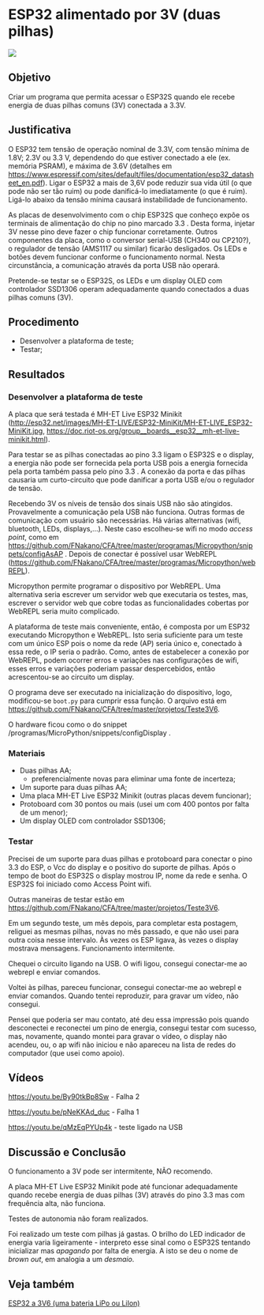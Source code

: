 # ESP32 alimentado por 3V (duas pilhas)

![](teste.gif)

## Objetivo

Criar um programa que permita acessar o ESP32S quando ele recebe energia de duas pilhas comuns (3V) conectada a 3.3V.

## Justificativa

O ESP32 tem tensão de operação nominal de 3.3V, com tensão mínima de 1.8V; 2.3V ou 3.3 V, dependendo do que estiver conectado a ele (ex. memória PSRAM), e máxima de 3.6V (detalhes em https://www.espressif.com/sites/default/files/documentation/esp32_datasheet_en.pdf). Ligar o ESP32 a mais de 3,6V pode reduzir sua vida útil (o que pode não ser tão ruim) ou pode danificá-lo imediatamente (o que é ruim). Ligá-lo abaixo da tensão mínima causará instabilidade de funcionamento.

As placas de desenvolvimento com o chip ESP32S que conheço expõe os terminais de alimentação do chip no pino marcado 3.3 . Desta forma, injetar 3V nesse pino deve fazer o chip funcionar corretamente. Outros componentes da placa, como o conversor serial-USB (CH340 ou CP210?), o regulador de tensão (AMS1117 ou similar) ficarão desligados. Os LEDs e botões devem funcionar conforme o funcionamento normal. Nesta circunstância, a comunicação através da porta USB não operará. 

Pretende-se testar se o ESP32S, os LEDs e um display OLED com controlador SSD1306 operam adequadamente quando conectados a duas pilhas comuns (3V). 

## Procedimento

- Desenvolver a plataforma de teste;
- Testar;

## Resultados

### Desenvolver a plataforma de teste

A placa que será testada é MH-ET Live ESP32 Minikit (http://esp32.net/images/MH-ET-LIVE/ESP32-MiniKit/MH-ET-LIVE_ESP32-MiniKit.jpg, https://doc.riot-os.org/group__boards__esp32__mh-et-live-minikit.html).

Para testar se as pilhas conectadas ao pino 3.3 ligam o ESP32S e o display, a energia não pode ser fornecida pela porta USB pois a energia fornecida pela porta também passa pelo pino 3.3 . A conexão da porta e das pilhas causaria um curto-circuito que pode danificar a porta USB e/ou o regulador de tensão.

Recebendo 3V os níveis de tensão dos sinais USB não são atingidos. Provavelmente a comunicação pela USB não funciona. Outras formas de comunicação com usuário são necessárias. Há várias alternativas (wifi, bluetooth, LEDs, displays,...). Neste caso escolheu-se wifi no modo *access point*, como em https://github.com/FNakano/CFA/tree/master/programas/Micropython/snippets/configAsAP . Depois de conectar é possível usar WebREPL (https://github.com/FNakano/CFA/tree/master/programas/Micropython/webREPL).

Micropython permite programar o dispositivo por WebREPL. Uma alternativa seria escrever um servidor web que executaria os testes, mas, escrever o servidor web que cobre todas as funcionalidades cobertas por WebREPL seria muito complicado.

A plataforma de teste mais conveniente, então, é composta por um ESP32 executando Micropython e WebREPL. Isto seria suficiente para um teste com um único ESP pois o nome da rede (AP) seria único e, conectado à essa rede, o IP seria o padrão. Como, antes de estabelecer a conexão por WebREPL, podem ocorrer erros e variações nas configurações de wifi, esses erros e variações poderiam passar despercebidos, então acrescentou-se ao circuito um display.

O programa deve ser executado na inicialização do dispositivo, logo, modificou-se `boot.py` para cumprir essa função. O arquivo está em https://github.com/FNakano/CFA/tree/master/projetos/Teste3V6.

O hardware ficou como o do snippet /programas/MicroPython/snippets/configDisplay .

### Materiais

- Duas pilhas AA;
	- preferencialmente novas para eliminar uma fonte de incerteza;
- Um suporte para duas pilhas AA;
- Uma placa MH-ET Live ESP32 Minikit (outras placas devem funcionar);
- Protoboard com 30 pontos ou mais (usei um com 400 pontos por falta de um menor);
- Um display OLED com controlador SSD1306;

### Testar

Precisei de um suporte para duas pilhas e protoboard para conectar o pino 3.3 do ESP, o Vcc do display e o positivo do suporte de pilhas. Após o tempo de boot do ESP32S o display mostrou IP, nome da rede e senha. O ESP32S foi iniciado como Access Point wifi.

Outras maneiras de testar estão em https://github.com/FNakano/CFA/tree/master/projetos/Teste3V6.

Em um segundo teste, um mês depois, para completar esta postagem, religuei as mesmas pilhas, novas no mês passado, e que não usei para outra coisa nesse intervalo. Às vezes os ESP ligava, às vezes o display mostrava mensagens. Funcionamento intermitente.

Chequei o circuito ligando na USB. O wifi ligou, consegui conectar-me ao webrepl e enviar comandos.

Voltei às pilhas, pareceu funcionar, consegui conectar-me ao webrepl e enviar comandos. Quando tentei reproduzir, para gravar um vídeo, não consegui.

Pensei que poderia ser mau contato, até deu essa impressão pois quando desconectei e reconectei um pino de energia, consegui testar com sucesso, mas, novamente, quando montei para gravar o vídeo, o display não acendeu, ou, o ap wifi não iniciou e não apareceu na lista de redes do computador (que usei como apoio).
## Vídeos

https://youtu.be/By90tkBp8Sw - Falha 2

https://youtu.be/pNeKKAd_duc - Falha 1

https://youtu.be/qMzEqPYUp4k - teste ligado na USB


## Discussão e Conclusão

O funcionamento a 3V pode ser intermitente, NÃO recomendo.

A placa MH-ET Live ESP32 Minikit pode até funcionar adequadamente quando recebe energia de duas pilhas (3V) através do pino 3.3 mas com frequência alta, não funciona.

Testes de autonomia não foram realizados. 

Foi realizado um teste com pilhas já gastas. O brilho do LED indicador de energia varia ligeiramente - interpreto esse sinal como o ESP32S tentando inicializar mas *apagando* por falta de energia. A isto se deu o nome de *brown out*, em analogia a um *desmaio*.

## Veja também

[ESP32 a 3V6 (uma bateria LiPo ou LiIon)](https://github.com/FNakano/CFA/tree/master/projetos/Teste3V6)

